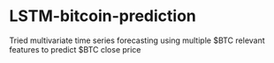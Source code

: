 # LSTM-bitcoin-prediction
Tried multivariate time series forecasting using multiple $BTC relevant features to predict $BTC close price
